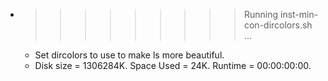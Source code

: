 * >>>>>>>>> Running inst-min-con-dircolors.sh ...
  * Set dircolors to use  to make ls more beautiful.
  * Disk size = 1306284K. Space Used = 24K. Runtime = 00:00:00:00.

